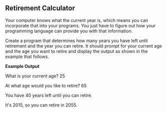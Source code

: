 ## Retirement Calculator

Your computer knows what the current year is, which means you can incorporate that into your programs. You just have to figure out how your programming language can provide you with that information.

Create a program that determines how many years you have left until retirement and the year you can retire. It should prompt for your current age and the age you want to retire and display the output as shown in the example that follows.

**Example Output**
​

What is your current age? 25
​

At what age would you like to retire? 65
​

You have 40 years left until you can retire.
​

It's 2015, so you can retire in 2055.
